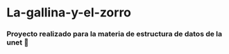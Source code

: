 # La-gallina-y-el-zorro
### Proyecto realizado para la materia de estructura de datos de la unet :school:
